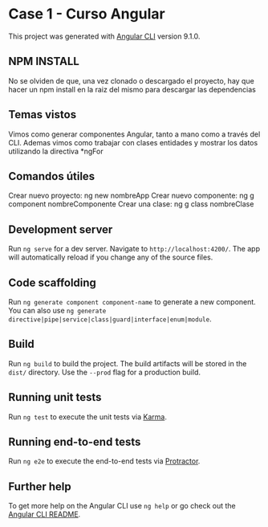 # Case 1 - Curso Angular

This project was generated with [Angular CLI](https://github.com/angular/angular-cli) version 9.1.0.

## NPM INSTALL
No se olviden de que, una vez clonado o descargado el proyecto, hay que hacer un npm install en la raiz del mismo para descargar las
dependencias

## Temas vistos
Vimos como generar componentes Angular, tanto a mano como a través del CLI. Ademas vimos como trabajar con clases entidades y mostrar
los datos utilizando la directiva *ngFor

## Comandos útiles
Crear nuevo proyecto: ng new nombreApp
Crear nuevo componente: ng g component nombreComponente
Crear una clase: ng g class nombreClase

## Development server

Run `ng serve` for a dev server. Navigate to `http://localhost:4200/`. The app will automatically reload if you change any of the source files.

## Code scaffolding

Run `ng generate component component-name` to generate a new component. You can also use `ng generate directive|pipe|service|class|guard|interface|enum|module`.

## Build

Run `ng build` to build the project. The build artifacts will be stored in the `dist/` directory. Use the `--prod` flag for a production build.

## Running unit tests

Run `ng test` to execute the unit tests via [Karma](https://karma-runner.github.io).

## Running end-to-end tests

Run `ng e2e` to execute the end-to-end tests via [Protractor](http://www.protractortest.org/).

## Further help

To get more help on the Angular CLI use `ng help` or go check out the [Angular CLI README](https://github.com/angular/angular-cli/blob/master/README.md).
